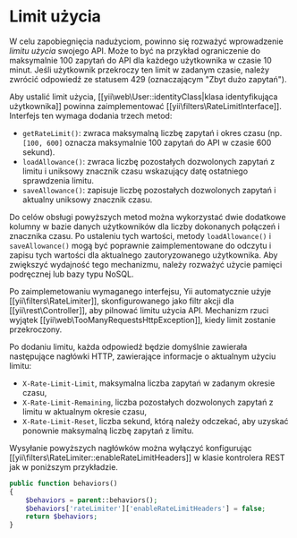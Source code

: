 Limit użycia
============

W celu zapobiegnięcia nadużyciom, powinno się rozważyć wprowadzenie *limitu użycia* swojego API. Może to być na przykład ograniczenie 
do maksymalnie 100 zapytań do API dla każdego użytkownika w czasie 10 minut. Jeśli użytkownik przekroczy ten limit w zadanym czasie, 
należy zwrócić odpowiedź ze statusem 429 (oznaczającym "Zbyt dużo zapytań").

Aby ustalić limit użycia, [[yii\web\User::identityClass|klasa identyfikująca użytkownika]] powinna zaimplementować [[yii\filters\RateLimitInterface]].
Interfejs ten wymaga dodania trzech metod:

* `getRateLimit()`: zwraca maksymalną liczbę zapytań i okres czasu (np. `[100, 600]` oznacza maksymalnie 100 zapytań do API w czasie 600 sekund).
* `loadAllowance()`: zwraca liczbę pozostałych dozwolonych zapytań z limitu i uniksowy znacznik czasu wskazujący datę ostatniego sprawdzenia limitu.
* `saveAllowance()`: zapisuje liczbę pozostałych dozwolonych zapytań i aktualny uniksowy znacznik czasu.

Do celów obsługi powyższych metod można wykorzystać dwie dodatkowe kolumny w bazie danych użytkowników dla liczby dokonanych połączeń i znacznika czasu. 
Po ustaleniu tych wartości, metody `loadAllowance()` i `saveAllowance()` mogą być poprawnie zaimplementowane do odczytu i zapisu tych wartości dla aktualnego 
zautoryzowanego użytkownika. Aby zwiększyć wydajność tego mechanizmu, należy rozważyć użycie pamięci podręcznej lub bazy typu NoSQL.

Po zaimplemetowaniu wymaganego interfejsu, Yii automatycznie użyje [[yii\filters\RateLimiter]], skonfigurowanego jako filtr akcji dla [[yii\rest\Controller]], 
aby pilnować limitu użycia API. Mechanizm rzuci wyjątek [[yii\web\TooManyRequestsHttpException]], kiedy limit zostanie przekroczony. 

Po dodaniu limitu, każda odpowiedź będzie domyślnie zawierała następujące nagłówki HTTP, zawierające informacje o aktualnym użyciu limitu:

* `X-Rate-Limit-Limit`, maksymalna liczba zapytań w zadanym okresie czasu,
* `X-Rate-Limit-Remaining`, liczba pozostałych dozwolonych zapytań z limitu w aktualnym okresie czasu,
* `X-Rate-Limit-Reset`, liczba sekund, którą należy odczekać, aby uzyskać ponownie maksymalną liczbę zapytań z limitu.

Wysyłanie powyższych nagłówków można wyłączyć konfigurując [[yii\filters\RateLimiter::enableRateLimitHeaders]] w klasie kontrolera REST jak w poniższym przykładzie.

```php
public function behaviors()
{
    $behaviors = parent::behaviors();
    $behaviors['rateLimiter']['enableRateLimitHeaders'] = false;
    return $behaviors;
}
```
